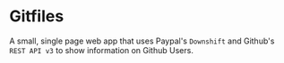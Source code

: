 # Gitfiles

A small, single page web app that uses Paypal's `Downshift` and Github's `REST API v3` to show information on Github Users.